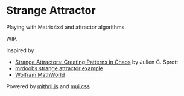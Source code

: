 # Strange Attractor

Playing with Matrix4x4 and attractor algorithms.

WIP.

Inspired by

* [Strange Attractors: Creating Patterns in Chaos](https://www.amazon.com/Strange-Attractors-Creating-Patterns-Chaos/dp/1558512985) by Julien C. Sprott
* [mrdoobs strange attractor example](https://mrdoob.com/#/107/strange_attractor)
* [Wolfram MathWorld](http://mathworld.wolfram.com)

Powered by [mithril.js](https://mithril.js.org/) and [mui.css](https://www.muicss.com/)

